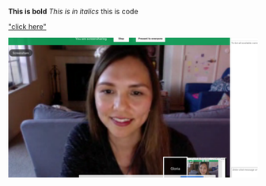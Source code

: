**This is bold**
*This is in italics*
    this is code

["click here"](www.google.com)

!["Alternative text"](gps1.png)